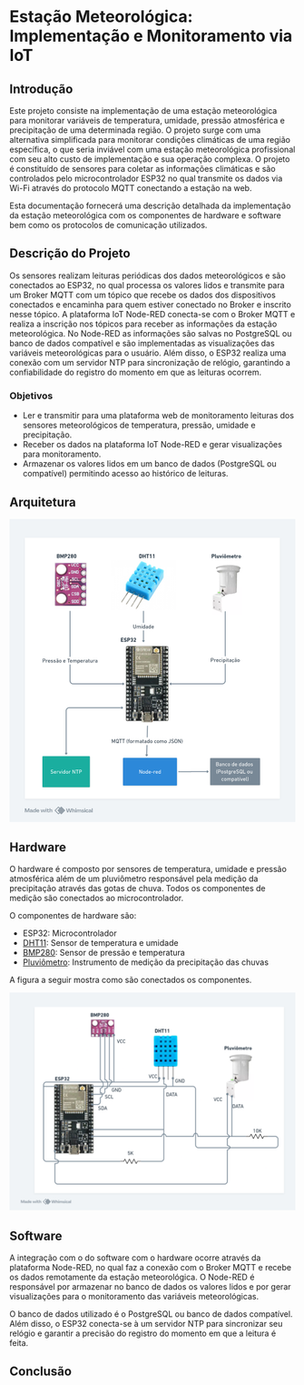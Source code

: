 # Estação Meteorológica: Implementação e Monitoramento via IoT
## Introdução

Este projeto consiste na implementação de uma estação meteorológica para monitorar variáveis de temperatura, umidade, pressão atmosférica e precipitação de uma determinada região. O projeto surge com uma alternativa simplificada para monitorar condições climáticas de uma região específica, o que seria inviável com uma estação meteorológica profissional com seu alto custo de implementação e sua operação complexa. O projeto é constituído de sensores para coletar as informações climáticas e são controlados pelo microcontrolador ESP32 no qual transmite os dados via Wi-Fi através do protocolo MQTT conectando a estação na web.

Esta documentação fornecerá uma descrição detalhada da implementação da estação meteorológica com os componentes de hardware e software bem como os protocolos de comunicação utilizados.

## Descrição do Projeto
Os sensores realizam leituras periódicas dos dados meteorológicos e são conectados ao ESP32, no qual processa os valores lidos e transmite para um Broker MQTT com um tópico que recebe os dados dos dispositivos conectados e encaminha para quem estiver conectado no Broker e inscrito nesse tópico. A plataforma IoT Node-RED conecta-se com o Broker MQTT e realiza a inscrição nos tópicos para receber as informações da estação meteorológica. No Node-RED as informações são salvas no PostgreSQL ou banco de dados compatível e são implementadas as visualizações das variáveis meteorológicas para o usuário. Além disso, o ESP32 realiza uma conexão com um servidor NTP para sincronização de relógio, garantindo a confiabilidade do registro do momento em que as leituras ocorrem. 

### Objetivos
- Ler e transmitir para uma plataforma web de monitoramento leituras dos sensores meteorológicos de temperatura, pressão, umidade e precipitação.
- Receber os dados na plataforma IoT Node-RED e gerar visualizações para monitoramento.
- Armazenar os valores lidos em um banco de dados (PostgreSQL ou compatível) permitindo acesso ao histórico de leituras.

## Arquitetura
![](https://github.com/eduardozago/weather-station-iot/blob/main/arquitetura.png)

## Hardware
O hardware é composto por sensores de temperatura, umidade e pressão atmosférica além de um pluviômetro responsável pela medição da precipitação através das gotas de chuva. Todos os componentes de medição são conectados ao microcontrolador. 

O componentes de hardware são:
- ESP32: Microcontrolador 
- [DHT11](https://github.com/eduardozago/weather-station-iot/blob/main/sensores/DHT11): Sensor de temperatura e umidade
- [BMP280](https://github.com/eduardozago/weather-station-iot/blob/main/sensores/BMP280): Sensor de pressão e temperatura
- [Pluviômetro](https://github.com/eduardozago/weather-station-iot/blob/main/sensores/pluviometro): Instrumento de medição da precipitação das chuvas

A figura a seguir mostra como são conectados os componentes.

![](https://github.com/eduardozago/weather-station-iot/blob/main/hardware.png)

## Software 

A integração com o do software com o hardware ocorre através da plataforma Node-RED, no qual faz a conexão com o Broker MQTT e recebe os dados remotamente da estação meteorológica. O Node-RED é responsável por armazenar no banco de dados os valores lidos e por gerar visualizações para o monitoramento das variáveis meteorológicas.

O banco de dados utilizado é o PostgreSQL ou banco de dados compatível. Além disso, o ESP32 conecta-se à um servidor NTP para sincronizar seu relógio e garantir a precisão do registro do momento em que a leitura é feita.

## Conclusão
